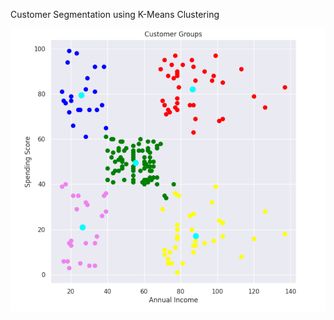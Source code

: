 Customer Segmentation using K-Means Clustering

![Alt text](https://github.com/him8699/Clustering-Kmeans-/blob/main/Screenshot%202024-09-20%20220025.png)

